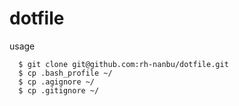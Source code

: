 # dotfile

usage
```
  $ git clone git@github.com:rh-nanbu/dotfile.git
  $ cp .bash_profile ~/
  $ cp .agignore ~/
  $ cp .gitignore ~/
```
